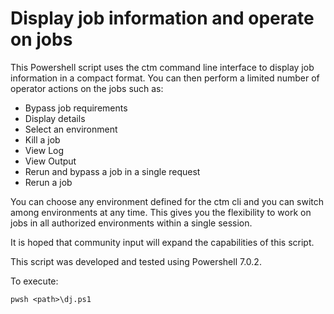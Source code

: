 # **Display job information and operate on jobs**
This Powershell script uses the ctm command line interface to
display job information in a compact format. You can then 
perform a limited number of operator actions on the jobs such as:
* Bypass job requirements
* Display details
* Select an environment
* Kill a job
* View Log
* View Output
* Rerun and bypass a job in a single request
* Rerun a job

You can choose any environment defined for the ctm cli and you can 
switch among environments at any time. This gives you the flexibility 
to work on jobs in all authorized environments within a single session.

It is hoped that community input will expand the capabilities of this script.

This script was developed and tested using Powershell 7.0.2.

To execute:
```
pwsh <path>\dj.ps1
```
